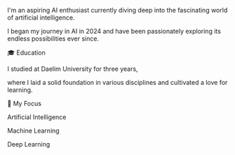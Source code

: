 I'm an aspiring AI enthusiast currently diving deep into the fascinating world of artificial intelligence. 

I began my journey in AI in 2024 and have been passionately exploring its endless possibilities ever since.

🎓 Education

I studied at Daelim University for three years,

where I laid a solid foundation in various disciplines and cultivated a love for learning.

🚀 My Focus

Artificial Intelligence

Machine Learning

Deep Learning


